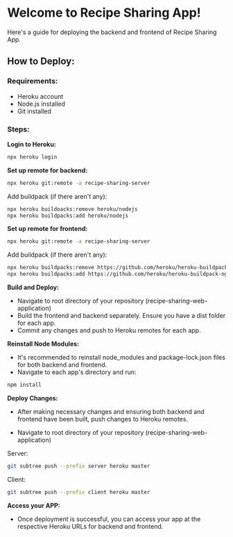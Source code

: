 # Welcome to Recipe Sharing App!

Here's a guide for deploying the backend and frontend of Recipe Sharing App.

## How to Deploy:

### Requirements:

- Heroku account
- Node.js installed
- Git installed

### Steps:

**Login to Heroku:**

```sh
npx heroku login
```

**Set up remote for backend:**

```sh
npx heroku git:remote -a recipe-sharing-server
```

Add buildpack (if there aren't any):

```sh
npx heroku buildoacks:remove heroku/nodejs
npx heroku buildpacks:add heroku/nodejs
```

**Set up remote for frontend:**

```sh
npx heroku git:remote -a recipe-sharing-server
```

Add buildpack (if there aren't any):

```sh
npx heroku buildpacks:remove https://github.com/heroku/heroku-buildpack-nginx
npx heroku buildpacks:add https://github.com/heroku/heroku-buildpack-nginx
```

**Build and Deploy:**

- Navigate to root directory of your repository (recipe-sharing-web-application)
- Build the frontend and backend separately. Ensure you have a dist folder for each app.
- Commit any changes and push to Heroku remotes for each app.

**Reinstall Node Modules:**

- It's recommended to reinstall node_modules and package-lock.json files for both backend and frontend.
- Navigate to each app's directory and run:

```sh
npm install
```

**Deploy Changes:**

- After making necessary changes and ensuring both backend and frontend have been built, push changes to Heroku remotes.

- Navigate to root directory of your repository (recipe-sharing-web-application)

Server:

```sh
git subtree push --prefix server heroku master
```

Client:

```sh
git subtree push --prefix client heroku master
```

**Access your APP:**

- Once deployment is successful, you can access your app at the respective Heroku URLs for backend and frontend.
